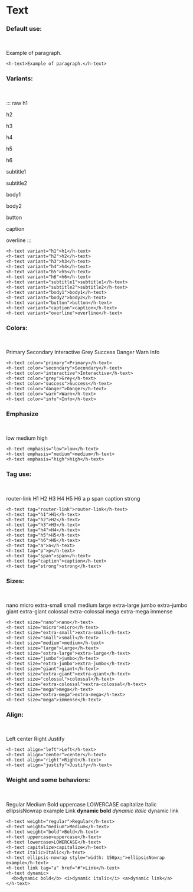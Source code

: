 <script setup lang="ts">
import { HText } from '@components/atoms';
</script>

# Text

### Default use:

<br>

<h-text>Example of paragraph.</h-text>

```vue
<h-text>Example of paragraph.</h-text>
```

### Variants:

<br>


::: raw
<h-text variant="h1">h1</h-text>

<h-text variant="h2">h2</h-text>

<h-text variant="h3">h3</h-text>

<h-text variant="h4">h4</h-text>

<h-text variant="h5">h5</h-text>

<h-text variant="h6">h6</h-text>

<h-text variant="subtitle1">subtitle1</h-text>

<h-text variant="subtitle2">subtitle2</h-text>

<h-text variant="body1">body1</h-text>

<h-text variant="body2">body2</h-text>

<h-text variant="button">button</h-text>

<h-text variant="caption">caption</h-text>

<h-text variant="overline">overline</h-text>
:::


```vue
<h-text variant="h1">h1</h-text>
<h-text variant="h2">h2</h-text>
<h-text variant="h3">h3</h-text>
<h-text variant="h4">h4</h-text>
<h-text variant="h5">h5</h-text>
<h-text variant="h6">h6</h-text>
<h-text variant="subtitle1">subtitle1</h-text>
<h-text variant="subtitle2">subtitle2</h-text>
<h-text variant="body1">body1</h-text>
<h-text variant="body2">body2</h-text>
<h-text variant="button">button</h-text>
<h-text variant="caption">caption</h-text>
<h-text variant="overline">overline</h-text>
```


### Colors:

<br>

<h-text color="primary">Primary</h-text>
<h-text color="secondary">Secondary</h-text>
<h-text color="interactive">Interactive</h-text>
<h-text color="grey">Grey</h-text>
<h-text color="success">Success</h-text>
<h-text color="danger">Danger</h-text>
<h-text color="warn">Warn</h-text>
<h-text color="info">Info</h-text>


```vue
<h-text color="primary">Primary</h-text>
<h-text color="secondary">Secondary</h-text>
<h-text color="interactive">Interactive</h-text>
<h-text color="grey">Grey</h-text>
<h-text color="success">Success</h-text>
<h-text color="danger">Danger</h-text>
<h-text color="warn">Warn</h-text>
<h-text color="info">Info</h-text>
```


### Emphasize

<br>

<h-text emphasis="low">low</h-text>
<h-text emphasis="medium">medium</h-text>
<h-text emphasis="high">high</h-text>

```vue
<h-text emphasis="low">low</h-text>
<h-text emphasis="medium">medium</h-text>
<h-text emphasis="high">high</h-text>
```


### Tag use:

<br>

<h-text tag="router-link">router-link</h-text>
<h-text tag="h1">H1</h-text>
<h-text tag="h2">H2</h-text>
<h-text tag="h3">H3</h-text>
<h-text tag="h4">H4</h-text>
<h-text tag="h5">H5</h-text>
<h-text tag="h6">H6</h-text>
<h-text tag="a">a</h-text>
<h-text tag="p">p</h-text>
<h-text tag="span">span</h-text>
<h-text tag="caption">caption</h-text>
<h-text tag="strong">strong</h-text>

```vue
<h-text tag="router-link">router-link</h-text>
<h-text tag="h1">H1</h-text>
<h-text tag="h2">H2</h-text>
<h-text tag="h3">H3</h-text>
<h-text tag="h4">H4</h-text>
<h-text tag="h5">H5</h-text>
<h-text tag="h6">H6</h-text>
<h-text tag="a">a</h-text>
<h-text tag="p">p</h-text>
<h-text tag="span">span</h-text>
<h-text tag="caption">caption</h-text>
<h-text tag="strong">strong</h-text>
```

### Sizes:

<br>

<h-text size="nano">nano</h-text>
<h-text size="micro">micro</h-text>
<h-text size="extra-small">extra-small</h-text>
<h-text size="small">small</h-text>
<h-text size="medium">medium</h-text>
<h-text size="large">large</h-text>
<h-text size="extra-large">extra-large</h-text>
<h-text size="jumbo">jumbo</h-text>
<h-text size="extra-jumbo">extra-jumbo</h-text>
<h-text size="giant">giant</h-text>
<h-text size="extra-giant">extra-giant</h-text>
<h-text size="colossal">colossal</h-text>
<h-text size="extra-colossal">extra-colossal</h-text>
<h-text size="mega">mega</h-text>
<h-text size="extra-mega">extra-mega</h-text>
<h-text size="mega">immense</h-text>

```vue
<h-text size="nano">nano</h-text>
<h-text size="micro">micro</h-text>
<h-text size="extra-small">extra-small</h-text>
<h-text size="small">small</h-text>
<h-text size="medium">medium</h-text>
<h-text size="large">large</h-text>
<h-text size="extra-large">extra-large</h-text>
<h-text size="jumbo">jumbo</h-text>
<h-text size="extra-jumbo">extra-jumbo</h-text>
<h-text size="giant">giant</h-text>
<h-text size="extra-giant">extra-giant</h-text>
<h-text size="colossal">colossal</h-text>
<h-text size="extra-colossal">extra-colossal</h-text>
<h-text size="mega">mega</h-text>
<h-text size="extra-mega">extra-mega</h-text>
<h-text size="mega">immense</h-text>
```

### Align:

<br>

<h-text align="left">Left</h-text>
<h-text align="center">center</h-text>
<h-text align="right">Right</h-text>
<h-text align="justify">Justify</h-text>

```vue
<h-text align="left">Left</h-text>
<h-text align="center">center</h-text>
<h-text align="right">Right</h-text>
<h-text align="justify">Justify</h-text>
```

### Weight and some behaviors:

<br>

<h-text weight="regular">Regular</h-text>
<h-text weight="medium">Medium</h-text>
<h-text weight="bold">Bold</h-text>
<h-text uppercase>uppercase</h-text>
<h-text lowercase>LOWERCASE</h-text>
<h-text capitalize>capitalize</h-text>
<h-text italic>Italic</h-text>
<h-text ellipsis-nowrap style="width: 150px;">ellipsisNowrap example</h-text>
<h-text link tag="a" href="#">Link</h-text>
<h-text dynamic>
  <b>dynamic bold</b> <i>dynamic italic</i> <a>dynamic link</a>
</h-text>


```vue
<h-text weight="regular">Regular</h-text>
<h-text weight="medium">Medium</h-text>
<h-text weight="bold">Bold</h-text>
<h-text uppercase>uppercase</h-text>
<h-text lowercase>LOWERCASE</h-text>
<h-text capitalize>capitalize</h-text>
<h-text italic>Italic</h-text>
<h-text ellipsis-nowrap style="width: 150px;">ellipsisNowrap example</h-text>
<h-text link tag="a" href="#">Link</h-text>
<h-text dynamic>
  <b>dynamic bold</b> <i>dynamic italic</i> <a>dynamic link</a>
</h-text>
```